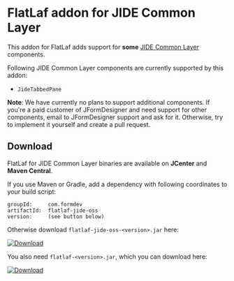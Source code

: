 FlatLaf addon for JIDE Common Layer
===================================

This addon for FlatLaf adds support for **some**
[JIDE Common Layer](https://github.com/jidesoft/jide-oss) components.

Following JIDE Common Layer components are currently supported by this addon:

- `JideTabbedPane`


**Note**: We have currently no plans to support additional components. If you're
a paid customer of JFormDesigner and need support for other components, email to
JFormDesigner support and ask for it. Otherwise, try to implement it yourself
and create a pull request.


Download
--------

FlatLaf for JIDE Common Layer binaries are available on **JCenter** and **Maven
Central**.

If you use Maven or Gradle, add a dependency with following coordinates to your
build script:

    groupId:     com.formdev
    artifactId:  flatlaf-jide-oss
    version:     (see button below)

Otherwise download `flatlaf-jide-oss-<version>.jar` here:

[![Download](https://api.bintray.com/packages/jformdesigner/flatlaf/flatlaf-jide-oss/images/download.svg)](https://bintray.com/jformdesigner/flatlaf/flatlaf-jide-oss/_latestVersion)

You also need `flatlaf-<version>.jar`, which you can download here:

[![Download](https://api.bintray.com/packages/jformdesigner/flatlaf/flatlaf/images/download.svg)](https://bintray.com/jformdesigner/flatlaf/flatlaf/_latestVersion)
